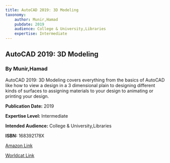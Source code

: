 ```yaml
---
title: AutoCAD 2019: 3D Modeling
taxonomy:
	author: Munir,Hamad
	pubdate: 2019
	audience: College & University,Libraries
	expertise: Intermediate
---
```

## AutoCAD 2019: 3D Modeling
### By Munir,Hamad
AutoCAD 2019: 3D Modeling covers everything from the basics of AutoCAD like how to view a design in a 3 dimensional plain to designing different kinds of surfaces to assigning materials to your design to animating or printing your design.

**Publication Date:** 2019

**Expertise Level:** Intermediate

**Intended Audience:** College & University,Libraries

**ISBN:** 168392178X

[Amazon Link](https://www.amazon.com/AutoCAD-2019-Modeling-Munir-Hamad-ebook/dp/B07FKQSFJ6/ref=sr_1_9?keywords=AutoCAD+2019%3A+3D+Modeling&qid=1569589687&s=gateway&sr=8-9)

[Worldcat Link](https://www.worldcat.org/title/autocad-2019-3d-modeling/oclc/1038803522&referer=brief_results)
